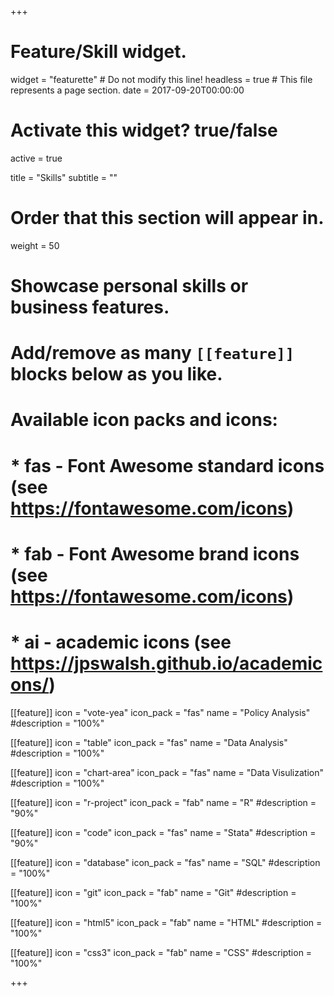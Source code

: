 +++
# Feature/Skill widget.
widget = "featurette"  # Do not modify this line!
headless = true  # This file represents a page section.
date = 2017-09-20T00:00:00

# Activate this widget? true/false
active = true

title = "Skills"
subtitle = ""

# Order that this section will appear in.
weight = 50

# Showcase personal skills or business features.
# 
# Add/remove as many `[[feature]]` blocks below as you like.
# 
# Available icon packs and icons:
# * fas - Font Awesome standard icons (see https://fontawesome.com/icons)
# * fab - Font Awesome brand icons (see https://fontawesome.com/icons)
# * ai - academic icons (see https://jpswalsh.github.io/academicons/)

[[feature]]
  icon = "vote-yea"
  icon_pack = "fas"
  name = "Policy Analysis"
  #description = "100%"

[[feature]]
  icon = "table"
  icon_pack = "fas"
  name = "Data Analysis"
  #description = "100%"

[[feature]]
  icon = "chart-area"
  icon_pack = "fas"
  name = "Data Visulization"
  #description = "100%"

[[feature]]
  icon = "r-project"
  icon_pack = "fab"
  name = "R"
  #description = "90%"

[[feature]]
  icon = "code"
  icon_pack = "fas"
  name = "Stata"
  #description = "90%"

[[feature]]
  icon = "database"
  icon_pack = "fas"
  name = "SQL"
  #description = "100%"
  
[[feature]]
  icon = "git"
  icon_pack = "fab"
  name = "Git"
  #description = "100%"

[[feature]]
  icon = "html5"
  icon_pack = "fab"
  name = "HTML"
  #description = "100%"

[[feature]]
  icon = "css3"
  icon_pack = "fab"
  name = "CSS"
  #description = "100%"


+++
